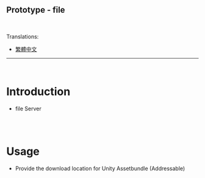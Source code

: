 ## Prototype - file

<br>

Translations:

* [繁體中文](README.md)

---

<br>

# Introduction

- file Server 

<br><br>

# Usage

- Provide the download location for Unity Assetbundle (Addressable) 

<br><br>

    
